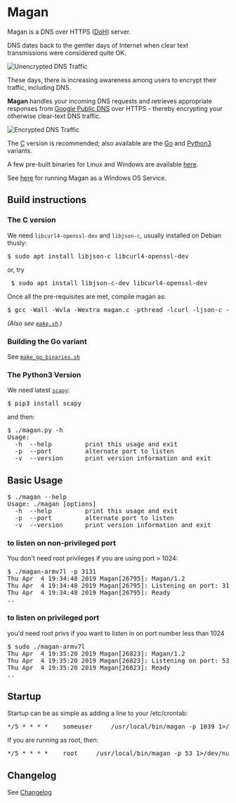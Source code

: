# Magan

Magan is a DNS over HTTPS ([DoH](https://en.wikipedia.org/wiki/DNS_over_HTTPS)) server. 

DNS dates back to the gentler days of Internet when clear text transmissions were considered quite OK. 

![Unencrypted DNS Traffic](./unEncryptedDNS.jpg)

These days, there is increasing awareness among users to encrypt their traffic, including DNS. 

**Magan** handles your incoming DNS requests and retrieves appropriate responses from [Google Public DNS](https://developers.google.com/speed/public-dns/docs/dns-over-https) over HTTPS - thereby encrypting your otherwise clear-text DNS traffic.

![Encrypted DNS Traffic](./MaganDNS.jpg)


The [C](https://github.com/evuraan/Magan/blob/master/src/magan.c) version is recommended; also available are the [Go](https://github.com/evuraan/Magan/blob/master/src/magan_go.go)  and [Python3](https://github.com/evuraan/Magan/blob/master/src/magan.py) variants. 

A few pre-built binaries for Linux and Windows are available [here](https://github.com/evuraan/Magan/releases).

See  [here](https://github.com/evuraan/Magan/tree/master/bin) for running Magan as a Windows OS Service. 

## Build instructions

### The C version


We need `libcurl4-openssl-dev` and `libjson-c`, usually installed on Debian thusly:
<pre>
$ sudo apt install libjson-c libcurl4-openssl-dev
</pre>
or, try <pre>
$ sudo apt install libjson-c-dev libcurl4-openssl-dev 
</pre>
Once all the pre-requisites are met, compile magan as:
<pre>
$ gcc -Wall -Wvla -Wextra magan.c -pthread -lcurl -ljson-c -o magan-$(uname -m) 
</pre>
<i>(Also see [`make.sh`](https://github.com/evuraan/Magan/blob/master/scripts/make.sh).)</i>

### Building the Go variant
See [`make_go_binaries.sh`](https://github.com/evuraan/Magan/blob/master/scripts/make_go_binaries.sh) 

### The Python3 Version
We need latest [`scapy`](https://github.com/secdev/scapy):

<pre>
$ pip3 install scapy
</pre>
and then:
<pre>
$ ./magan.py -h
Usage:
  -h  --help         print this usage and exit
  -p  --port         alternate port to listen
  -v  --version      print version information and exit
</pre>



## Basic Usage

<pre>
$ ./magan --help
Usage: ./magan [options]
  -h  --help         print this usage and exit
  -p  --port         alternate port to listen
  -v  --version      print version information and exit
</pre>


### to listen on non-privileged port
You don't need root privileges if you are using port > 1024: 
<pre>
$ ./magan-armv7l -p 3131
Thu Apr  4 19:34:48 2019 Magan[26795]: Magan/1.2
Thu Apr  4 19:34:48 2019 Magan[26795]: Listening on port: 3131
Thu Apr  4 19:34:48 2019 Magan[26795]: Ready
..
</pre>


### to listen on privileged port

you'd need root privs if you want to listen in on port number less than 1024
<pre>
$ sudo ./magan-armv7l 
Thu Apr  4 19:35:20 2019 Magan[26823]: Magan/1.2
Thu Apr  4 19:35:20 2019 Magan[26823]: Listening on port: 53
Thu Apr  4 19:35:20 2019 Magan[26823]: Ready
..
</pre> 

## Startup

Startup can be as simple as adding a line to your /etc/crontab:
<pre>
*/5 * * * *    someuser     /usr/local/bin/magan -p 1039 1>/dev/null 2>/dev/null
</pre>
If you are running as root, then:
<pre>
*/5 * * * *    root     /usr/local/bin/magan -p 53 1>/dev/null 2>/dev/null
</pre>

## Changelog

See [Changelog](./Changelog.md)
